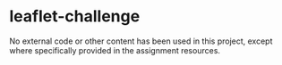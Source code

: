 # leaflet-challenge
No external code or other content has been used in this project, except where specifically provided in the assignment resources.
